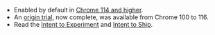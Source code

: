 * Enabled by default in [Chrome 114 and higher](https://chromestatus.com/feature/5179189105786880).
* An [origin trial](/origintrials/#/view_trial/1239615797433729025), now complete, was available from Chrome 100 to 116.
* Read the [Intent to Experiment](https://groups.google.com/a/chromium.org/g/blink-dev/c/_dJFNJpf91U) and [Intent to Ship](https://groups.google.com/a/chromium.org/g/blink-dev/c/JNOQvsTxecI/m/V-OewM3lAwAJ).
